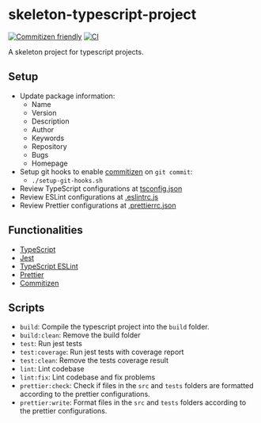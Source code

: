 # skeleton-typescript-project

[![Commitizen friendly](https://img.shields.io/badge/commitizen-friendly-brightgreen.svg)](http://commitizen.github.io/cz-cli/)
[![CI](https://github.com/raphael-jorge/skeleton-typescript-project/actions/workflows/ci.yml/badge.svg)](https://github.com/raphael-jorge/skeleton-typescript-project/actions/workflows/ci.yml)


A skeleton project for typescript projects.

## Setup
* Update package information:
    * Name
    * Version
    * Description
    * Author
    * Keywords
    * Repository
    * Bugs
    * Homepage
* Setup git hooks to enable [commitizen](https://github.com/commitizen/cz-cli) on `git commit`:
    * `./setup-git-hooks.sh`
* Review TypeScript configurations at [tsconfig.json](tsconfig.json)
* Review ESLint configurations at [.eslintrc.js](.eslintrc.js)
* Review Prettier configurations at [.prettierrc.json](.prettierrc.json)

## Functionalities
* [TypeScript](https://www.typescriptlang.org/)
* [Jest](https://jestjs.io/)
* [TypeScript ESLint](https://github.com/typescript-eslint/typescript-eslint)
* [Prettier](https://prettier.io/)
* [Commitizen](https://github.com/commitizen/cz-cli)

## Scripts
* `build`: Compile the typescript project into the `build` folder.
* `build:clean`: Remove the build folder
* `test`: Run jest tests
* `test:coverage`: Run jest tests with coverage report
* `test:clean`: Remove the tests coverage result
* `lint`: Lint codebase
* `lint:fix`: Lint codebase and fix problems
* `prettier:check`: Check if files in the `src` and `tests` folders are formatted according to the prettier configurations.
* `prettier:write`: Format files in the `src` and `tests` folders according to the prettier configurations.